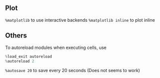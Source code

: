 ## Plot
`%matplotlib` to use interactive backends
`%matplotlib inline` to plot inline

## Others
To autoreload modules when executing cells, use
```python
%load_exit autoreload
%autoreload 2
```

`%autosave 20` to save every 20 seconds (Does not seems to work)